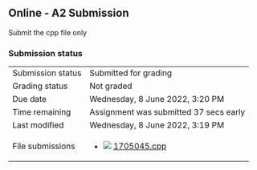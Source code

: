 <h2>Online - A2 Submission</h2>Submit the cpp file only<br />

<h3>Submission status</h3><table>
<tbody><tr>
<td>Submission status</td>
<td>Submitted for grading</td>
</tr>
<tr>
<td>Grading status</td>
<td>Not graded</td>
</tr>
<tr>
<td>Due date</td>
<td>Wednesday, 8 June 2022, 3:20 PM</td>
</tr>
<tr>
<td>Time remaining</td>
<td>Assignment was submitted 37 secs early</td>
</tr>
<tr>
<td>Last modified</td>
<td>Wednesday, 8 June 2022, 3:19 PM</td>
</tr>
<tr>
<td>File submissions</td>
<td><ul><li><img src="..%5C..%5C..%5CJuly%202018%5CCSE108%5CAssignment%20%233%20%28Inheritance%29%20Submit%20here%5Cfile%5Csourcecode.png" /> <a href="file%5C1705045.cpp">1705045.cpp</a> 
</li></ul>

</td>
</tr>

</tbody>
</table>



